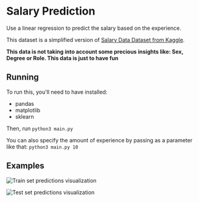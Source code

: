 # Salary Prediction

Use a linear regression to predict the salary based on the experience.

This dataset is a simplified version of [Salary Data Dataset from Kaggle](https://www.kaggle.com/datasets/mohithsairamreddy/salary-data).

**This data is not taking into account some precious insights like: Sex, Degree or Role. This data is just to have fun**

## Running

To run this, you'll need to have installed:

- pandas
- matplotlib
- sklearn

Then, run `python3 main.py`

You can also specify the amount of experience by passing as a parameter like that: `python3 main.py 10`

## Examples

![Train set predictions visualization](https://github.com/marcos-venicius/salary-prediction-linear-regression/assets/94018427/45eba5a4-1f68-498a-a50f-ff385f5b2ecd "Train set predictions visualization")

![Test set predictions visualization](https://github.com/marcos-venicius/salary-prediction-linear-regression/assets/94018427/fceb350b-fb6a-4f57-913f-2c302ff5a408 "Test set predictions visualization")

